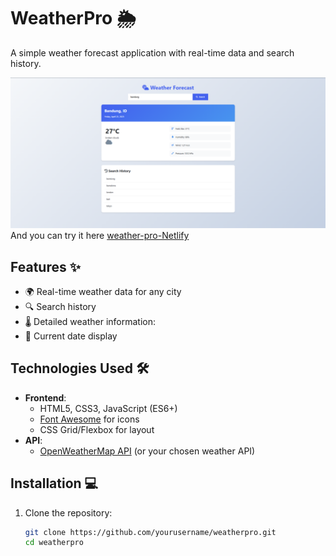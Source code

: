# WeatherPro 🌦️

A simple weather forecast application with real-time data and search history.

![WeatherPro Screenshot](./preview.png)
And you can try it here [weather-pro-Netlify](https://faruq-weatherapp.netlify.app/)

## Features ✨

- 🌍 Real-time weather data for any city
- 🔍 Search history
- 🌡️ Detailed weather information:
- 📅 Current date display

## Technologies Used 🛠️

- **Frontend**:
  - HTML5, CSS3, JavaScript (ES6+)
  - [Font Awesome](https://fontawesome.com/) for icons
  - CSS Grid/Flexbox for layout
- **API**:
  - [OpenWeatherMap API](https://openweathermap.org/api) (or your chosen weather API)

## Installation 💻

1. Clone the repository:
   ```bash
   git clone https://github.com/yourusername/weatherpro.git
   cd weatherpro
   ```
